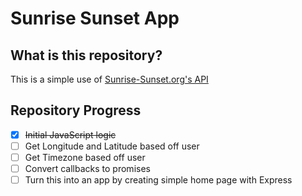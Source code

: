 # Sunrise Sunset App

## What is this repository?
This is a simple use of [Sunrise-Sunset.org's API](https://sunrise-sunset.org/api)

## Repository Progress

- [x] ~~Initial JavaScript logic~~
- [ ] Get Longitude and Latitude based off user
- [ ] Get Timezone based off user
- [ ] Convert callbacks to promises
- [ ] Turn this into an app by creating simple home page with Express